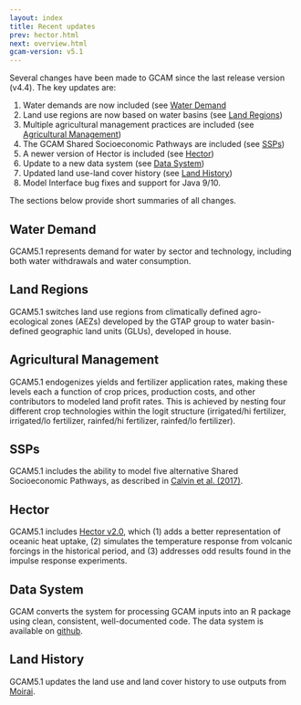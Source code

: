 ```yaml
---
layout: index
title: Recent updates
prev: hector.html
next: overview.html
gcam-version: v5.1 
---
```


Several changes have been made to GCAM since the last release version (v4.4). The key updates are:
1. Water demands are now included (see [Water Demand](#water-demand)
2. Land use regions are now based on water basins (see [Land Regions](#land-regions))
3. Multiple agricultural management practices are included (see [Agricultural Management](#agricultural-management))
4. The GCAM Shared Socioeconomic Pathways are included (see [SSPs](#ssps))
5. A newer version of Hector is included (see [Hector](#hector))
6. Update to a new data system (see [Data System](#data-system))
7. Updated land use-land cover history (see [Land History](#land-history))
8. Model Interface bug fixes and support for Java 9/10.

The sections below provide short summaries of all changes.

## Water Demand
GCAM5.1 represents demand for water by sector and technology, including both water withdrawals and water consumption.

## Land Regions
GCAM5.1 switches land use regions from climatically defined agro-ecological zones (AEZs) developed by the GTAP group to water basin-defined geographic land units (GLUs), developed in house. 

## Agricultural Management
GCAM5.1 endogenizes yields and fertilizer application rates, making these levels each a function of crop prices, production costs, and other contributors to modeled land profit rates. This is achieved by nesting four different crop technologies within the logit structure (irrigated/hi fertilizer, irrigated/lo fertilizer, rainfed/hi fertilizer, rainfed/lo fertilizer).

## SSPs
GCAM5.1 includes the ability to model five alternative Shared Socioeconomic Pathways, as described in [Calvin et al. (2017)](https://www.sciencedirect.com/science/article/pii/S095937801630084X).

## Hector
GCAM5.1 includes [Hector v2.0](https://github.com/JGCRI/hector), which (1) adds a better representation of oceanic heat uptake, (2) simulates the temperature response from volcanic forcings in the historical period, and (3) addresses odd results found in the impulse response experiments.

## Data System
GCAM converts the system for processing GCAM inputs into an R package using clean, consistent, well-documented code. The data system is available on [github](https://github.com/JGCRI/gcamdata).

## Land History
GCAM5.1 updates the land use and land cover history to use outputs from [Moirai](https://github.com/JGCRI/moirai).
